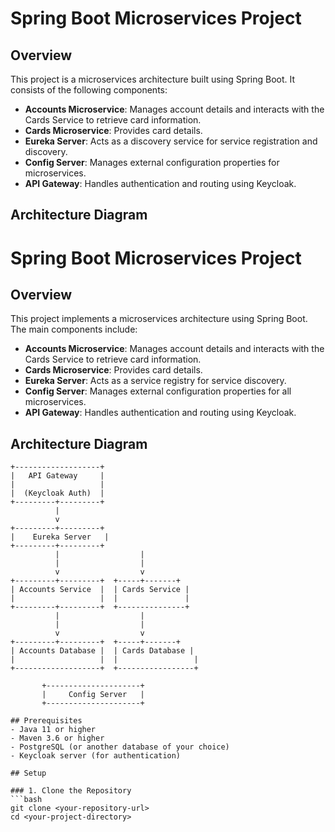 # Spring Boot Microservices Project

## Overview
This project is a microservices architecture built using Spring Boot. It consists of the following components:

- **Accounts Microservice**: Manages account details and interacts with the Cards Service to retrieve card information.
- **Cards Microservice**: Provides card details.
- **Eureka Server**: Acts as a discovery service for service registration and discovery.
- **Config Server**: Manages external configuration properties for microservices.
- **API Gateway**: Handles authentication and routing using Keycloak.

## Architecture Diagram
# Spring Boot Microservices Project

## Overview
This project implements a microservices architecture using Spring Boot. The main components include:

- **Accounts Microservice**: Manages account details and interacts with the Cards Service to retrieve card information.
- **Cards Microservice**: Provides card details.
- **Eureka Server**: Acts as a service registry for service discovery.
- **Config Server**: Manages external configuration properties for all microservices.
- **API Gateway**: Handles authentication and routing using Keycloak.

## Architecture Diagram

```plaintext
+-------------------+
|   API Gateway     |
|                   |
|  (Keycloak Auth)  |
+---------+---------+
          |
          v
+---------+---------+
|    Eureka Server   |
+---------+---------+
          |                  |
          |                  |
          v                  v
+---------+---------+  +-----+-------+
| Accounts Service  |  | Cards Service |
|                   |  |               |
+---------+---------+  +---------------+
          |                  |
          |                  |
          v                  v
+---------+---------+  +-----+-------+
| Accounts Database |  | Cards Database |
|                   |  |                 |
+-------------------+  +-----------------+

       +---------------------+
       |     Config Server   |
       +---------------------+

## Prerequisites
- Java 11 or higher
- Maven 3.6 or higher
- PostgreSQL (or another database of your choice)
- Keycloak server (for authentication)

## Setup

### 1. Clone the Repository
```bash
git clone <your-repository-url>
cd <your-project-directory>

